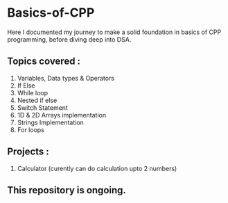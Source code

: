 # Basics-of-CPP
Here I documented my journey to make a solid foundation in basics of CPP programming, before diving deep into DSA.

## Topics covered :
1. Variables, Data types & Operators 
2. If Else
3. While loop
4. Nested if else
5. Switch Statement
6. 1D & 2D Arrays implementation
7. Strings Implementation
8. For loops

## Projects :
1. Calculator (curently can do calculation upto 2 numbers)

## This repository is ongoing.
